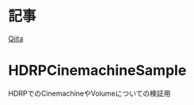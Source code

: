 # 記事
[Qiita](https://qiita.com/mkc1370/items/4cb230a2c9a152c11fbd)

# HDRPCinemachineSample
HDRPでのCinemachineやVolumeについての検証用
